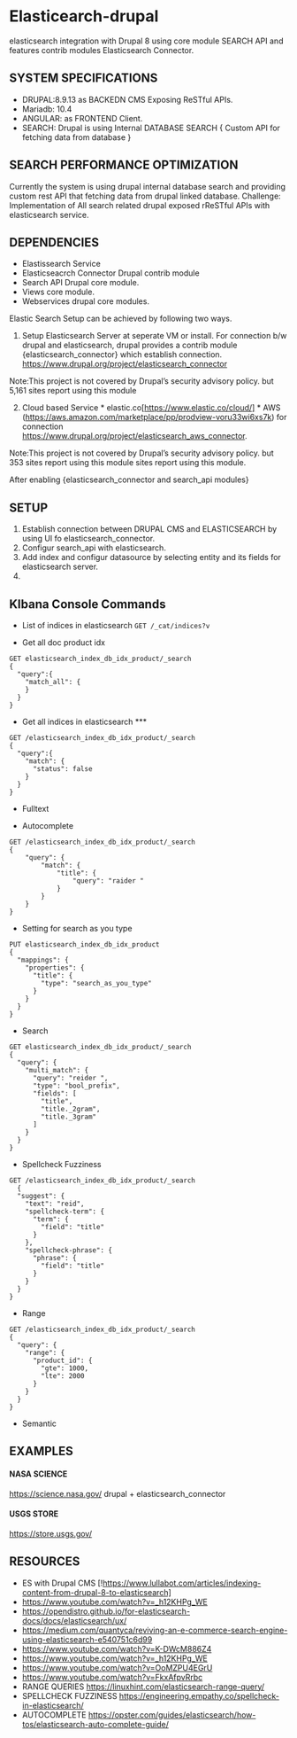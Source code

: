 # Elasticearch-drupal
elasticsearch integration with Drupal 8 using core module SEARCH API and features contrib modules Elasticsearch  Connector.

## SYSTEM SPECIFICATIONS
  * DRUPAL:8.9.13 as BACKEDN CMS Exposing ReSTful APIs.
  * Mariadb: 10.4
  * ANGULAR: as FRONTEND Client.
  * SEARCH: Drupal is using Internal DATABASE SEARCH { Custom API for fetching data from database }

## SEARCH PERFORMANCE OPTIMIZATION

Currently the system is using drupal internal database search and providing custom rest API that fetching data from drupal linked database.
Challenge: Implementation of All search related drupal exposed rReSTful APIs with elasticsearch service.

## DEPENDENCIES
  * Elastissearch Service
  * Elasticseacrch Connector Drupal contrib module
  * Search API Drupal core module.
  * Views core module.
  * Webservices drupal core modules.

Elastic Search Setup can be achieved by following two ways.

  1. Setup Elasticsearch Server at seperate VM  or install. For connection b/w  drupal and elasticsearch, drupal provides a contrib module {elasticsearch_connector} which establish connection. https://www.drupal.org/project/elasticsearch_connector

  Note:This project is not covered by Drupal’s security advisory policy.
  but 5,161 sites report using this module

  2. Cloud based Service
    * elastic.co[https://www.elastic.co/cloud/]
    * AWS (https://aws.amazon.com/marketplace/pp/prodview-voru33wi6xs7k)
      for connection https://www.drupal.org/project/elasticsearch_aws_connector.

  Note:This project is not covered by Drupal’s security advisory policy.
  but 353 sites report using this module sites report using this module.

After enabling {elasticsearch_connector and search_api modules}
## SETUP
  1. Establish connection between DRUPAL CMS and ELASTICSEARCH by using UI fo elasticsearch_connector.
  2. Configur search_api with elasticsearch.
  3. Add index and configur datasource by selecting  entity and its fields for elasticsearch server.
  4.

## KIbana Console Commands

  * List of indices in elasticsearch
  `GET /_cat/indices?v`

  * Get all doc product idx
  ```
  GET elasticsearch_index_db_idx_product/_search
  {
    "query":{
      "match_all": {
      }
    }
  }
  ```

  * Get all indices in elasticsearch ***
  ```
  GET /elasticsearch_index_db_idx_product/_search
  {
    "query":{
      "match": {
        "status": false
      }
    }
  }
  ```

  * Fulltext

  * Autocomplete
  ```
  GET /elasticsearch_index_db_idx_product/_search
  {
      "query": {
          "match": {
              "title": {
                  "query": "raider "
              }
          }
      }
  }
  ```


  * Setting for search as you type
  ```
  PUT elasticsearch_index_db_idx_product
  {
    "mappings": {
      "properties": {
        "title": {
          "type": "search_as_you_type"
        }
      }
    }
  }
  ```
  * Search
  ```
  GET elasticsearch_index_db_idx_product/_search
  {
    "query": {
      "multi_match": {
        "query": "reider ",
        "type": "bool_prefix",
        "fields": [
          "title",
          "title._2gram",
          "title._3gram"
        ]
      }
    }
  }
  ```

  * Spellcheck Fuzziness
  ```
  GET /elasticsearch_index_db_idx_product/_search
    {
    "suggest": {
      "text": "reid",
      "spellcheck-term": {
        "term": {
          "field": "title"
        }
      },
      "spellcheck-phrase": {
        "phrase": {
          "field": "title"
        }
      }
    }
  }
  ```

  * Range
  ```
  GET /elasticsearch_index_db_idx_product/_search
  {
    "query": {
      "range": {
        "product_id": {
          "gte": 1000,
          "lte": 2000
        }
      }
    }
  }
  ```

  * Semantic


## EXAMPLES

#### NASA SCIENCE
  https://science.nasa.gov/
drupal + elasticsearch_connector

#### USGS STORE
  https://store.usgs.gov/

## RESOURCES

  * ES with Drupal CMS [!https://www.lullabot.com/articles/indexing-content-from-drupal-8-to-elasticsearch]
  * https://www.youtube.com/watch?v=_h12KHPg_WE
  * https://opendistro.github.io/for-elasticsearch-docs/docs/elasticsearch/ux/
  * https://medium.com/quantyca/reviving-an-e-commerce-search-engine-using-elasticsearch-e540751c6d99
  * https://www.youtube.com/watch?v=K-DWcM886Z4
  * https://www.youtube.com/watch?v=_h12KHPg_WE
  * https://www.youtube.com/watch?v=OoMZPU4EGrU
  * https://www.youtube.com/watch?v=FkxAfpvRrbc
  *  RANGE QUERIES
https://linuxhint.com/elasticsearch-range-query/
  * SPELLCHECK FUZZINESS
  https://engineering.empathy.co/spellcheck-in-elasticsearch/
 * AUTOCOMPLETE
  https://opster.com/guides/elasticsearch/how-tos/elasticsearch-auto-complete-guide/
